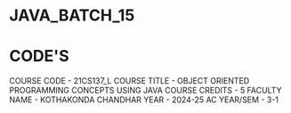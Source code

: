 # JAVA_BATCH_15
# CODE'S

COURSE CODE - 21CS137_L
COURSE TITLE - OBJECT ORIENTED PROGRAMMING CONCEPTS USING JAVA
COURSE CREDITS - 5
FACULTY NAME - KOTHAKONDA CHANDHAR
YEAR - 2024-25
AC YEAR/SEM - 3-1
